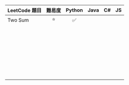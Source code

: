 | LeetCode 題目 |   難易度    | Python | Java | C# | JS |
|-------------|:--------:|:------:|:----:|:--:|:--:|
| Two Sum     |    ⭐     |   ✅   |      |    |     |
|             |          |      |      |     |     |
|             |          |      |      |     |     |
|             |          |      |      |     |     |
|             |          |      |      |     |     |
|             |          |      |      |     |     |
|             |          |      |      |     |     |
|             |          |      |      |     |     |
|             |          |      |      |     |     |
|             |          |      |      |     |     |
|             |          |      |      |     |     |
|             |          |      |      |     |     |
|             |          |      |      |     |     |
|             |          |      |      |     |     |
|             |          |      |      |     |     |
|             |          |      |      |     |     |
|             |          |      |      |     |     |
|             |          |      |      |     |     |
|             |          |      |      |     |     |
|             |          |      |      |     |     |
|             |          |      |      |     |     |
|             |          |      |      |     |     |
|             |          |      |      |     |     |
|             |          |      |      |     |     |
|             |          |      |      |     |     |
|             |          |      |      |     |     |
|             |          |      |      |     |     |
|             |          |      |      |     |     |
|             |          |      |      |     |     |
|             |          |      |      |     |     |
|             |          |      |      |     |     |
